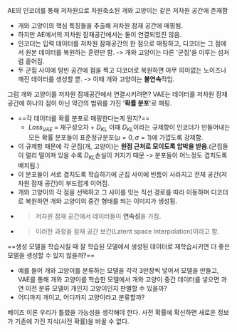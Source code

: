 AE의 인코더를 통해 저차원으로 차원축소된 개와 고양이는 같은 저차원 공간에 존재함
- 개와 고양이의 핵심 특징들을 추출해 저차원 잠재 공간에 매핑됨.
- 하지만 AE에서의 저차원 잠재공간에서는 둘이 연결되있진 않음.
- 인코더는 입력 데이터를 저차원 잠재공간의 한 점으로 매핑하고, 디코더는 그 점에서 원본 데이터를 복원하는 훈련만 함. -> 개와 고양이는 다른 '군집'을 이루는 섬처럼 흩어짐.
- 두 군집 사이에 텅빈 공간에 점을 찍고 디코더로 복원하면 아무 의미없는 노이즈나 깨진 데이터를 생성할 뿐. -> 이때 개와 고양이는 **불연속**적임.

그럼 개와 고양이를 저차원 잠재공간에서 연결시키려면?
VAE는 데이터를 저차원 잠재 공간에 하나의 점이 아닌 약간의 범위를 가진 '**확률 분포**'로 매핑.
- ==각 데이터를 확률 분포로 매핑한다는게 뭔지?==
	- $Loss_{VAE}$ = 재구성오차 + $D_{KL}$ 이때 $D_{KL}$이라는 규제항이 인코더가 만들어내는 모든 확률 분포들이 표준정규분포($\mu =0, \sigma=1$)에 가깝도록 강제함.
- 이 규제항 때문에 각 군집(개, 고양이)는 **원점 근처로 모이도록 압박을 받음**.(군집들이 멀리 떨어져 있을 수록 $D_{KL}$손실이 커지기 때문 -> 분포들이 어느정도 겹치도록 배치됨.)
- 이 분포들이 서로 겹치도록 학습하기에 군집 사이에 빈틈이 사라지고 전체 공간(저차원 잠재 공간)이 부드럽게 이어짐.
- 개와 고양이의 각 점을 선택하고 그 사이를 잇는 직선 경로를 따라 이동하며 디코더로 복원하면 개와 고양이의 중간 형태를 띄는 이미지가 생성됨.
- > 저차원 잠재 공간에서 데이터들이 **연속성**을 가짐.
- > 이러한 과정을 잠재 공간 보간(Latent space Interpolation)이라고 함.

==생성 모델을 학습시킬 때 잘 학습된 모델에서 생성된 데이터로 재학습시키면 더 좋은 모델을 생성할 수 있지 않을까?==
- 예를 들어 개와 고양이를 분류하는 모델을 각각 3만장씩 넣어서 모델을 만들고, VAE를 통해 개와 고양이를 학습한 모델에서 개와 고양이 중간 데이터를 넣으면 과연 이전 분류 모델이 개인지 고양이인지 판별할 수 있을까?
- 어디까지 개이고, 어디까지 고양이라고 분류할까?

베이즈 이론
우리가 틀렸을 가능성을 생각해야 한다.
사전 확률에 확신하면 새로운 정보가 기존에 가진 지식(사전 확률)을 바꿀 수 없다.